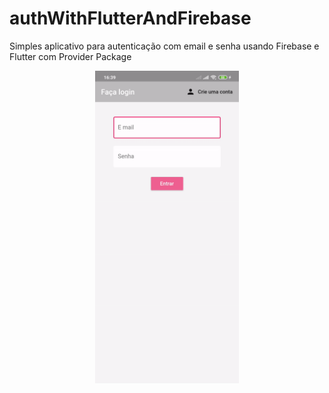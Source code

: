 # authWithFlutterAndFirebase
Simples aplicativo para autenticação com email e senha usando Firebase e Flutter com Provider Package

<p align="center">
<img src="/demonstração.gif" width="230" height="500" />
</p>
